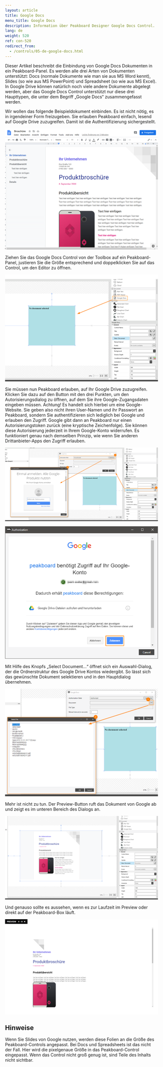```yaml
---
layout: article
title: Google Docs  
menu_title: Google Docs
description: Information über Peakboard Designer Google Docs Control.
lang: de
weight: 520
ref: con-520
redirect_from:
  - /controls/05-de-google-docs.html
---
```


Dieser Artikel beschreibt die Einbindung von Google Docs Dokumenten in ein Peakboard-Panel. Es werden alle drei Arten von Dokumenten unterstützt: Docs (normale Dokumente wie man sie aus MS Word kennt), Slides (so wie aus MS PowerPoint) und Spreadsheet (so wie aus MS Excel). In Google Drive können natürlich noch viele andere Dokumente abgelegt werden, aber das Google Docs Control unterstützt nur diese drei Haupttypen, die unter dem Begriff „Google Docs“ zusammengefasst werden.

Wir wollen das folgende Beispieldokument einbinden. Es ist nicht nötig, es in irgendeiner Form freizugeben. Sie erlauben Peakboard einfach, lesend auf Google Drive zuzugreifen. Damit ist die Authentifizierung sichergestellt.

![image_1](/assets/images/Controls/Google-Docs/ControlsGoogleDocs01.png)

Ziehen Sie das Google Docs Control von der Toolbox auf ein Peakboard-Panel, justieren Sie die Größe entsprechend und doppelklicken Sie auf das Control, um den Editor zu öffnen.

![image_1](/assets/images/Controls/Google-Docs/ControlsGoogleDocs02.png)

Sie müssen nun Peakboard erlauben, auf Ihr Google Drive zuzugreifen. Klicken Sie dazu auf den Button mit den drei Punkten, um den Autorisierungsdialog zu öffnen, auf dem Sie ihre Google-Zugangsdaten eingeben müssen. Achtung! Es handelt sich hierbei um eine Google-Website. Sie geben also nicht ihren User-Namen und ihr Passwort an Peakboard, sondern Sie authentifizieren sich lediglich bei Google und erlauben den Zugriff. Google gibt dann an Peakboard nur einen Autorisierungstoken zurück (eine kryptische Zeichenfolge). Sie können diese Autorisierung jederzeit in Ihrem Google-Konto widerrufen. Es funktioniert genau nach demselben Prinzip, wie wenn Sie anderen Drittanbieter-Apps den Zugriff erlauben.

![image_1](/assets/images/Controls/Google-Docs/ControlsGoogleDocs03.png)

![image_1](/assets/images/Controls/Google-Docs/ControlsGoogleDocs04.png)

Mit Hilfe des Knopfs „Select Document…“ öffnet sich ein Auswahl-Dialog, der die Ordnerstruktur des Google Drive Kontos wiedergibt. So lässt sich das gewünschte Dokument selektieren und in den Hauptdialog übernehmen.

![image_1](/assets/images/Controls/Google-Docs/ControlsGoogleDocs05.png)

Mehr ist nicht zu tun. Der Preview-Button ruft das Dokument von Google ab und zeigt es im unteren Bereich des Dialogs an.

![image_1](/assets/images/Controls/Google-Docs/ControlsGoogleDocs06.png)

Und genauso sollte es aussehen, wenn es zur Laufzeit im Preview oder direkt auf der Peakboard-Box läuft.

![image_1](/assets/images/Controls/Google-Docs/ControlsGoogleDocs07.png)

## Hinweise

Wenn Sie Slides von Google nutzen, werden diese Folien an die Größe des Peakboard-Controls angepasst. Bei Docs und Spreadsheets ist das nicht der Fall. Hier wird die pixelgenaue Größe in das Peakboard-Control eingepasst. Wenn das Control nicht groß genug ist, sind Teile des Inhalts nicht sichtbar.
